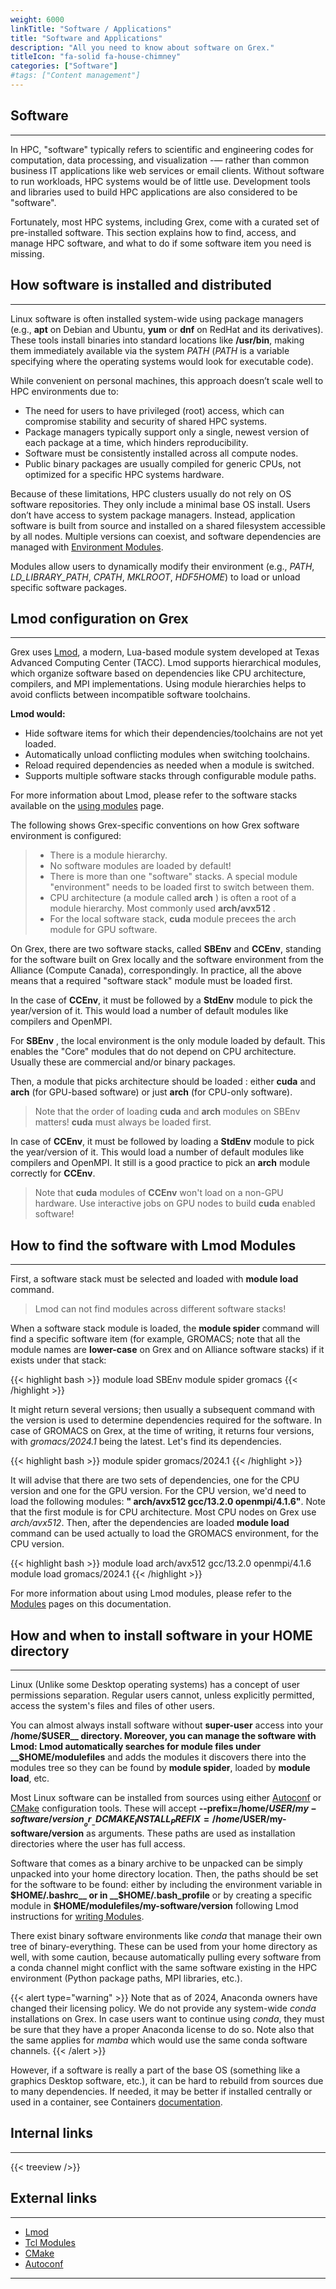 ```yaml
---
weight: 6000
linkTitle: "Software / Applications"
title: "Software and Applications"
description: "All you need to know about software on Grex."
titleIcon: "fa-solid fa-house-chimney"
categories: ["Software"]
#tags: ["Content management"]
---
```


## Software
---

<!--
In the HPC world, software is more often meant as codes that do some scientific or engineering computation, data processing and visualization (as opposed to web services, relational databases, client-server business systems, email and office, ... etc.)
Tools and libraries used to develop HPC software are also software, and have several best practices associated with them. Some of  that will be covered below. Without means to provide software to do computations, HPC systems would be rather useless.
Fortunately, most HPC systems, and Grex is no exception, come with a pre-installed, curated software stack. This section covers how to find the installed software, how to access it, and what options you have if some of the software you need is missing.
-->

In HPC, "software" typically refers to scientific and engineering codes for computation, data processing, and visualization -— rather than common business IT applications like web services or email clients. Without software to run workloads, HPC systems would be of little use. Development tools and libraries used to build HPC applications are also considered to be "software". 

Fortunately, most HPC systems, including Grex, come with a curated set of pre-installed software. This section explains how to find, access, and manage HPC software, and what to do if some software item you need is missing.

## How software is installed and distributed
---

<!--
There are several mechanisms of software installation under Linux. One of them is using Linux software package manager (__apt__ on Ubuntu, __yum__ on Centos, ... etc.) and a binary package repository provided by some third party. These package managers would install a version of the code system wide, into standard OS directories like __/usr/bin__ where it would be immediately available in the system's PATH (PATH is a variable that specifies where the operating systems would look for executable code).
This method of installation is often practiced on a person's own workstations, because it requires no knowledge other than syntax of the OS package manager. There are however significant drawbacks to it for using on HPC clusters that consists of many compute nodes and are shared by many users:

> - Need of root access to install in the base OS is a systems stability and security threat and has a potential of users interfering with each other.
> - Package managers as a rule do not keep several versions of the same package; they are geared towards having only the newest one (as in "software update"), which poses a problem for reproducible research.
> - A package should be installed across all the nodes of the cluster; thus, the installations should be somehow managed.
> - Binary packages in public repos tend to be compiled for generic CPU architectures rather than optimized for a particular system.

Thus, in the HPC world, as a rule, only a minimal set of core Linux OS packages is installed by system administrators, and no access to package managers is given to the end users. There are ways to let users have their own Linux OS images through virtualization and containerization technologies (see the [containers](/software/containers/) section) when it is necessary.
On most of the HPC machines, the application software is recompiled from sources and installed into a shared filesystem so that each compute node has access to the same code or program. Multiple versions of a software package can be installed into each own PATH; dependencies between software (such as libraries from one package needed to be accessed by another package) are tracked via a special software called Environmental Modules.
The Modules package would manipulate the PATH (and other systems environment variables like **LD_LIBRARY_PATH**, **CPATH** and application-specific ones like **MKLROOT**, **HDF5_HOME**) on user request, "loading" and "unloading" specified software items.
The two most popular Modules are the original [Tcl Modules](http://modules.sourceforge.net/) and its [Lmod](https://lmod.readthedocs.io/en/latest/) rewrite in Lua at [TACC](https://www.tacc.utexas.edu/research-development/tacc-projects/lmod). On the new Grex, **Lmod** is used.
-->

Linux software is often installed system-wide using package managers (e.g., __apt__ on Debian and Ubuntu, __yum__ or __dnf__ on RedHat and its derivatives). These tools install binaries into standard locations like __/usr/bin__, making them immediately available via the system _PATH_ (_PATH_ is a variable specifying where the operating systems would look for executable code). 

While convenient on personal machines, this approach doesn’t scale well to HPC environments due to:

 * The need for users to have privileged (root) access, which can compromise stability and security of shared HPC systems.
 * Package managers typically support only a single, newest version of each package at a time, which hinders reproducibility.
 * Software must be consistently installed across all compute nodes.
 * Public binary packages are usually compiled for generic CPUs, not optimized for a specific HPC systems hardware.

Because of these limitations, HPC clusters usually do not rely on OS software repositories. They only include a minimal base OS install. Users don’t have access to system package managers. Instead, application software is built from source and installed on a shared filesystem accessible by all nodes. Multiple versions can coexist, and software dependencies are managed with [Environment Modules](/software/using-modules).

Modules allow users to dynamically modify their environment (e.g., _PATH_, _LD_LIBRARY_PATH_, _CPATH_, _MKLROOT_, _HDF5HOME_) to load or unload specific software packages.

## Lmod configuration on Grex
---

<!--
The main feature of Lmod is the hierarchical module system to provide a better control of software dependencies. Modules for software items that depend on a particular core module (toolchains: a compiler suite, a MPI library) are only accessible after the core modules are loaded. This prevents situations where conflicts appear when software items built with different toolchains are loaded simultaneously. Lmod will also automatically unload conflicting modules and reload their dependencies should toolchain change. Finally, by manipulating module root paths, it is possible to provide more than one software stack per HPC system. For more information, please refer to the software stacks available on Grex and using modules [page](software/using-modules).
-->

Grex uses [Lmod](https://lmod.readthedocs.io/en/latest), a modern, Lua-based module system developed at Texas Advanced Computing Center (TACC). Lmod supports hierarchical modules, which organize software based on dependencies like CPU architecture, compilers, and MPI implementations. Using module hierarchies helps to avoid conflicts between incompatible software toolchains.

__Lmod would:__

 * Hide software items for which their dependencies/toolchains are not yet loaded.
 * Automatically unload conflicting modules when switching toolchains.
 * Reload required dependencies as needed when a module is switched.
 * Supports multiple software stacks through configurable module paths.
 
For more information about Lmod, please refer to the software stacks available on the [using modules](software/using-modules) page.

The following shows Grex-specific conventions on how Grex software environment is configured:

> * There is a module hierarchy. 
> * No software modules are loaded by default! 
> * There is more than one  "software" stacks. A special module "environment" needs to be loaded first to switch between them. 
> * CPU architecture (a module called __arch__ ) is often a root of a module hierarchy. Most commonly used __arch/avx512__ .
> * For the local software stack, __cuda__ module precees the arch module for GPU software.

On Grex, there are two software stacks, called __SBEnv__ and __CCEnv__, standing for the software built on Grex locally and the software environment from the Alliance (Compute Canada), correspondingly. In practice, all the above means that a required "software stack" module must be loaded first.

In the case of __CCEnv__, it must be followed by a __StdEnv__ module to pick the year/version of it. This would load a number of default modules like compilers and OpenMPI.

For __SBEnv__ , the local environment is the only module loaded by default. This enables the "Core" modules that do not depend on CPU architecture. Usually these are commercial and/or binary packages.

Then, a module that picks architecture should be loaded : either __cuda__ and __arch__ (for GPU-based software) or just __arch__ (for CPU-only software). 

> Note that the order of loading __cuda__ and __arch__ modules on SBEnv matters! __cuda__ must always be loaded first.

In case of __CCEnv__, it must be followed by loading a __StdEnv__ module to pick the year/version of it. This would load a number of default modules like compilers and OpenMPI. It still is a good practice to pick an __arch__ module correctly for __CCEnv__. 

> Note that __cuda__ modules of __CCEnv__ won't load on a non-GPU hardware. Use interactive jobs on GPU nodes to build __cuda__ enabled software!

## How to find the software with Lmod Modules
---

First, a software stack must be selected and loaded with __module load__ command.

> Lmod can not find modules across different software stacks!

When a software stack  module is loaded, the **module spider** command will find a specific software item (for example, GROMACS; note that all the module names are __lower-case__ on Grex and on Alliance software stacks) if it exists under that stack:

{{< highlight bash >}}
module load SBEnv
module spider gromacs
{{< /highlight >}}

It might return several versions; then usually a subsequent command with the version is used to determine dependencies required for the software. 
In case of GROMACS on Grex, at the time of writing, it returns four versions, with _gromacs/2024.1_ being the latest. Let's find its dependencies.

{{< highlight bash >}}
module spider gromacs/2024.1
{{< /highlight >}}

It will advise that there are two sets of dependencies, one for the CPU version and one for the GPU version. 
For the CPU version, we'd need to load the following modules: __"  arch/avx512  gcc/13.2.0  openmpi/4.1.6"__. Note that the first module is for CPU architecture. Most CPU nodes on Grex use _arch/avx512_.
Then, after the  dependencies are loaded  **module load** command can be used actually to load the GROMACS environment, for the CPU version. 

{{< highlight bash >}}
module load arch/avx512  gcc/13.2.0  openmpi/4.1.6
module load gromacs/2024.1
{{< /highlight >}}

For more information about using Lmod modules, please refer to the [Modules](software/using-modules) pages on this documentation.

## How and when to install software in your HOME directory
---

Linux (Unlike some Desktop operating systems) has a concept of user permissions separation. Regular users cannot, unless explicitly permitted, access the system's files and files of other users.

You can almost always install software without **super-user** access into your __/home/$USER__ directory. Moreover, you can manage the software with Lmod: Lmod automatically searches for module files under __$HOME/modulefiles__ and adds the modules it discovers there into the modules tree so they can be found by __module spider__, loaded by __module load__, etc.

Most Linux software can be installed from sources using either [Autoconf](https://www.gnu.org/software/autoconf/) or [CMake](https://cmake.org/) configuration tools. These will accept __-\-prefix=/home/$USER/my-software/version__ or __-DCMAKE_INSTALL_PREFIX=/home/$USER/my-software/version__ as arguments. These paths are used as installation directories where the user has full access.

Software that comes as a binary archive to be unpacked can be simply unpacked into your home directory location. Then, the paths should be set for the software to be found: either by including the environment variable in __$HOME/.bashrc__ or in __$HOME/.bash_profile__ or by creating a specific module in __$HOME/modulefiles/my-software/version__ following Lmod instructions for [writing Modules](https://lmod.readthedocs.io/en/latest/015_writing_modules.html).

There exist binary software environments like _conda_ that manage their own tree of binary-everything. These can be used from your home directory as well, with some caution, because automatically pulling every software from a conda channel might conflict with the same software existing in the HPC environment (Python package paths, MPI libraries, etc.).

{{< alert type="warning" >}}
Note that as of 2024, Anaconda owners have changed their licensing policy. We do not provide any system-wide _conda_ installations on Grex. In case users want to continue using _conda_, they must be sure that they have a proper Anaconda license to do so. Note also that the same applies for _mamba_ which would use the same conda software channels.
{{< /alert >}}

However, if a software is really a part of the base OS (something like a graphics Desktop software, etc.), it can be hard to rebuild from sources due to many dependencies. If needed, it may be better if installed centrally or used in a container, see Containers [documentation](software/containers).

## Internal links
---

{{< treeview />}}

## External links
---

* [Lmod](https://lmod.readthedocs.io/en/latest/ "Lmod, a new Lua Module system")
* [Tcl Modules](http://modules.sourceforge.net/ "Original Tcl Modules")
* [CMake](https://cmake.org/ "CMake")
* [Autoconf](https://www.gnu.org/software/autoconf/ "Autoconf")

---

<!-- Changes and update:
* Last reviewed on: Apr 8, 2025.
-->
